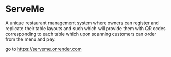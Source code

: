 # ServeMe

A unique restaurant management system where owners can register and replicate their table layouts and such which will provide them with QR ocdes corresponding to each table which upon scanning customers can order from the menu and pay.

go to https://serveme.onrender.com
